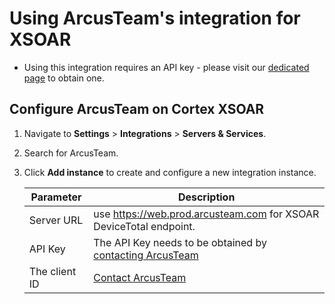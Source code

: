 # Using ArcusTeam's integration for XSOAR

- Using this integration requires an API key - please visit our [dedicated page](https://arcusteam.com/pa-partnership/) to obtain one.

## Configure ArcusTeam on Cortex XSOAR

1. Navigate to **Settings** > **Integrations** > **Servers & Services**.
2. Search for ArcusTeam.
3. Click **Add instance** to create and configure a new integration instance.

    | **Parameter** | **Description** |
    | --- | --- |
    | Server URL  | use https://web.prod.arcusteam.com for XSOAR DeviceTotal endpoint. |
    | API Key |  The API Key needs to be obtained by [contacting ArcusTeam](https://arcusteam.com/pa-partnership/)  |
    |  The client ID | [Contact ArcusTeam](https://arcusteam.com/pa-partnership/)  |



